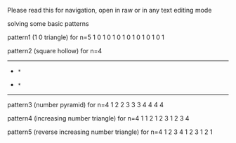 Please read this for navigation, open in raw or in any text editing mode

solving some basic patterns

pattern1 (1 0 triangle)
  for n=5
  1
  0 1
  0 1 0
  1 0 1 0
  1 0 1 0 1

pattern2 (square hollow)
  for n=4
  * * * * 
  *     *
  *     *
  * * * *

pattern3 (number pyramid)
  for n=4
      1
     2 2
    3 3 3
   4 4 4 4

pattern4 (increasing number triangle)
  for n=4
  1
  1 2
  1 2 3
  1 2 3 4

pattern5 (reverse increasing number triangle)
  for n=4
  1 2 3 4 
  1 2 3
  1 2
  1
